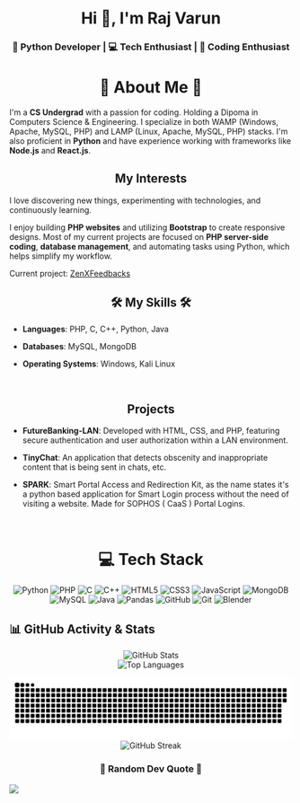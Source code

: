 <h1 align="center">Hi 👋, I'm Raj Varun</h1>
<h3 align="center">🚀 Python Developer | 💻 Tech Enthusiast | 🌟 Coding Enthusiast</h3>

<h1 align="center">💫 About Me 💫</h1>

I'm a **CS Undergrad** with a passion for coding. Holding a Dipoma in Computers Science & Engineering. I specialize in both WAMP (Windows, Apache, MySQL, PHP) and LAMP (Linux, Apache, MySQL, PHP) stacks. I'm also proficient in **Python** and have experience working with frameworks like **Node.js** and **React.js**.

<h2 align="center">My Interests</h1>

I love discovering new things, experimenting with technologies, and continuously learning.

I enjoy building **PHP websites** and utilizing **Bootstrap** to create responsive designs. Most of my current projects are focused on **PHP server-side coding**, **database management**, and automating tasks using Python, which helps simplify my workflow.

Current project: [ZenXFeedbacks](http://zenxfeedbacks.synergize.co/)
<h2 align="center">🛠️ My Skills 🛠️</h1>

- **Languages**: PHP, C, C++, Python, Java

- **Databases**: MySQL, MongoDB

- **Operating Systems**: Windows, Kali Linux

<p>&nbsp;</p>

<h2 align="center">Projects</h1>

- **FutureBanking-LAN**: Developed with HTML, CSS, and PHP, featuring secure authentication and user authorization within a LAN environment.

- **TinyChat**: An application that detects obscenity and inappropriate content that is being sent in chats, etc.

- **SPARK**: Smart Portal Access and Redirection Kit, as the name states it's a python based application for Smart Login process without the need of visiting a website. Made for SOPHOS ( CaaS ) Portal Logins. 
<p>&nbsp;</p>

<h1 align="center">💻 Tech Stack</h2>


<p align="center">
  <img src="https://img.shields.io/badge/python-3670A0?style=for-the-badge&logo=python&logoColor=ffdd54" alt="Python" />
  <img src="https://img.shields.io/badge/PHP-%231748C0?style=for-the-badge&logo=php&logoColor=white" alt="PHP" />
  <img src="https://img.shields.io/badge/c-%2300599C.svg?style=for-the-badge&logo=c&logoColor=white" alt="C" />
  <img src="https://img.shields.io/badge/c++-%2300599C.svg?style=for-the-badge&logo=c%2B%2B&logoColor=white" alt="C++" />
  <img src="https://img.shields.io/badge/html5-%23E34F26.svg?style=for-the-badge&logo=html5&logoColor=white" alt="HTML5" />
  <img src="https://img.shields.io/badge/css3-%231572B6.svg?style=for-the-badge&logo=css3&logoColor=white" alt="CSS3" />
  <img src="https://img.shields.io/badge/javascript-%23323330.svg?style=for-the-badge&logo=javascript&logoColor=%23F7DF1E" alt="JavaScript" />
  <img src="https://img.shields.io/badge/MongoDB-%234ea94b.svg?style=for-the-badge&logo=mongodb&logoColor=white" alt="MongoDB" />
  <img src="https://img.shields.io/badge/mysql-4479A1.svg?style=for-the-badge&logo=mysql&logoColor=white" alt="MySQL" />
  <img src="https://img.shields.io/badge/java-%23ED8B00.svg?style=for-the-badge&logo=openjdk&logoColor=white" alt="Java" />
  <img src="https://img.shields.io/badge/pandas-%23150458.svg?style=for-the-badge&logo=pandas&logoColor=white" alt="Pandas" />
  <img src="https://img.shields.io/badge/github-%23121011.svg?style=for-the-badge&logo=github&logoColor=white" alt="GitHub" />
  <img src="https://img.shields.io/badge/git-%23F05033.svg?style=for-the-badge&logo=git&logoColor=white" alt="Git" />
  <img src="https://img.shields.io/badge/blender-%23F5792A.svg?style=for-the-badge&logo=blender&logoColor=white" alt="Blender" />
</p>

## 📊 GitHub Activity & Stats

<div align="center">
<!-- GitHub Stats -->
<p align="center">
  <img src="https://github-readme-stats.vercel.app/api?username=RajVarunCTRL&theme=tokyonight&hide_border=true&show_icons=true&count_private=true&card_width=490" alt="GitHub Stats" />
  <br/>
  <img src="https://github-readme-stats.vercel.app/api/top-langs/?username=RajVarunCTRL&theme=tokyonight&hide_border=true&layout=compact&langs_count=10&card_width=490" alt="Top Languages" />
  
</p>

  <!-- SNAKE -->
  <picture>
    <source media="(prefers-color-scheme: dark)" srcset="https://raw.githubusercontent.com/RajVarunCTRL/RajVarunCTRL/manual-run-output/only-svg/github-contribution-grid-snake-dark.svg">
    <img alt="github contribution grid snake animation" src="https://raw.githubusercontent.com/RajVarunCTRL/RajVarunCTRL/manual-run-output/only-svg/github-contribution-grid-snake-blue.svg">
  </picture>

  <!-- GitHub Streak -->
  <img src="https://streak-stats.demolab.com/?user=RajVarunCTRL&theme=tokyonight&hide_border=true&card_width=500" width="500" alt="GitHub Streak" />


</div>




<h3 align="center">📃 Random Dev Quote 📃</h3>
<img align="center" src="https://quotes-github-readme.vercel.app/api?type=horizontal&theme=radical">


